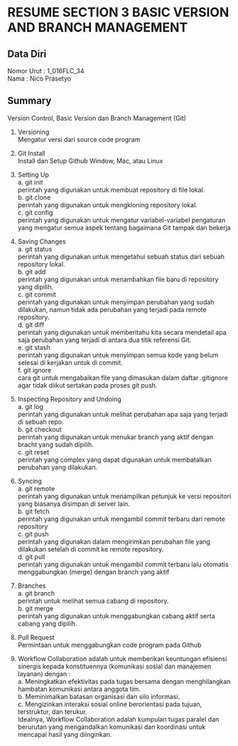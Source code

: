 # RESUME SECTION 3 BASIC VERSION AND BRANCH MANAGEMENT

## Data Diri
Nomor Urut  : 1_016FLC_34 <br>
Nama        : Nico Prasetyo

## Summary
Version Control, Basic Version dan Branch Management (Git)

1. Versioning <br>
Mengatur versi dari source code program
2. Git Install <br>
Install dan Setup Github Window, Mac, atau Linux
3. Setting Up <br>
a. git init 
<br> perintah yang digunakan untuk membuat repository di file lokal. <br>
b. git clone 
<br> perintah yang digunakan untuk mengkloning repository lokal. <br>
c. git config
<br> perintah yang digunakan untuk mengatur variabel-variabel pengaturan yang mengatur semua aspek tentang bagaimana Git tampak dan bekerja <br> 

4. Saving Changes <br>
a. git status
<br> perintah yang digunakan untuk mengetahui sebuah status dari sebuah repository lokal. <br> 
b. git add
<br> perintah yang digunakan untuk menambahkan file baru di repository yang dipilih. <br> 
c. git commit
<br> perintah yang digunakan untuk menyimpan perubahan yang sudah dilakukan, namun tidak ada perubahan yang terjadi pada remote repository. <br> 
d. git diff
<br> perintah yang digunakan untuk memberitahu kita secara mendetail apa saja perubahan yang terjadi di antara dua titik referensi Git. <br> 
e. git stash
<br> perintah yang digunakan untuk menyimpan semua kode yang belum selesai di kerjakan untuk di commit. <br> 
f. git ignore
<br> cara git untuk mengabaikan file yang dimasukan dalam daftar .gitignore agar tidak diikut sertakan pada proses git push. <br> 

5. Inspecting Repository and Undoing <br>
a. git log
<br> perintah yang digunakan untuk melihat perubahan apa saja yang terjadi di sebuah repo. <br>
b. git checkout
<br> perintah yang digunakan untuk menukar branch yang aktif dengan bracht yang sudah dipilih. <br> 
c. git reset
<br> perintah yang complex yang dapat digunakan untuk membatalkan perubahan yang dilakukan. <br> 

6. Syncing <br>
a. git remote
<br> perintah yang digunakan untuk menampilkan petunjuk ke versi repositori yang biasanya disimpan di server lain. <br> 
b. git fetch
<br> perintah yang digunakan untuk mengambil commit terbaru dari remote repository <br> 
c. git push
<br> perintah yang digunakan dalam mengirimkan perubahan file yang dilakukan setelah di commit ke remote repository. <br> 
d. git pull 
<br> perintah yang digunakan untuk mengambil commit terbaru lalu otomatis menggabungkan (merge) dengan branch yang aktif <br>

7. Branches <br>
a. git branch
<br> perintah untuk melihat semua cabang di repository. <br> 
b. git merge
<br> perintah yang digunakan untuk menggabungkan cabang aktif serta cabang yang dipilih. <br> 

8. Pull Request <br>
Permintaan untuk menggabungkan code program pada Github

9. Workflow Collaboration adalah untuk memberikan keuntungan efisiensi sinergis kepada konstituennya (komunikasi sosial dan manajemen layanan) dengan : <br>
a. Meningkatkan efektivitas pada tugas bersama dengan menghilangkan hambatan komunikasi antara anggota tim. <br>
b. Meminimalkan batasan organisasi dan silo informasi. <br>
c. Mengizinkan interaksi sosial online berorientasi pada tujuan, terstruktur, dan terukur. <br>
Idealnya, Workflow Collaboration adalah kumpulan tugas paralel dan berurutan yang mengandalkan komunikasi dan koordinasi untuk mencapai hasil yang diinginkan.
